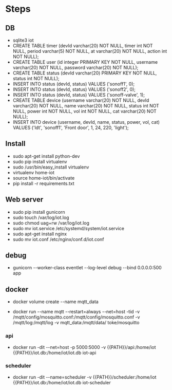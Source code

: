 # Steps
## DB
- sqlite3 iot
- CREATE TABLE timer (devId varchar(20) NOT NULL, timer int NOT NULL, period varchar(5) NOT NULL, at varchar(20) NOT NULL, action int NOT NULL);
- CREATE TABLE user (id integer PRIMARY KEY NOT NULL, username varchar(20) NOT NULL, password varchar(20) NOT NULL);
- CREATE TABLE status (devId varchar(20) PRIMARY KEY NOT NULL, status int NOT NULL);
- INSERT INTO status (devId, status) VALUES ('sonoff1', 0);
- INSERT INTO status (devId, status) VALUES ('sonoff2', 0);
- INSERT INTO status (devId, status) VALUES ('sonoff-valve', 1);
- CREATE TABLE device (username varchar(20) NOT NULL, devId varchar(20) NOT NULL, name varchar(20) NOT NULL, status int NOT NULL, power int NOT NULL, vol int NOT NULL, cat varchar(20) NOT NULL);
- INSERT INTO device (username, devId, name, status, power, vol, cat) VALUES ('ldt', 'sonoff1', 'Front door', 1, 24, 220, 'light');

## Install
- sudo apt-get install python-dev
- sudo pip install virtualenv
- sudo /usr/bin/easy_install virtualenv
- virtualenv home-iot
- source home-iot/bin/activate
- pip install -r requirements.txt

## Web server
- sudo pip install gunicorn
- sudo touch /var/log/iot.log
- sudo chmod uag+rw /var/log/iot.log
- sudo mv iot.service /etc/systemd/system/iot.service
- sudo apt-get install nginx
- sudo mv iot.conf /etc/nginx/conf.d/iot.conf

## debug
- gunicorn --worker-class eventlet --log-level debug --bind 0.0.0.0:500 app

## docker
- docker volume create --name mqtt_data

- docker run --name mqtt --restart=always --net=host -tid -v /mqtt/config/mosquitto.conf:/mqtt/config/mosquitto.conf -v /mqtt/log:/mqtt/log -v mqtt_data:/mqtt/data/ toke/mosquitto

### api
-  docker run -dit --net=host -p 5000:5000 -v {{PATH}}/api:/home/iot  
   {{PATH}}/iot.db:/home/iot/iot.db iot-api
### scheduler
- docker run -dit --name=scheduler 
-v {{PATH}}/scheduler:/home/iot {{PATH}}/iot.db:/home/iot/iot.db iot-scheduler